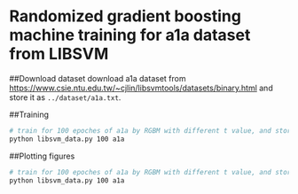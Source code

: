 # Randomized gradient boosting machine training for a1a dataset from LIBSVM

##Download dataset
download a1a dataset from https://www.csie.ntu.edu.tw/~cjlin/libsvmtools/datasets/binary.html and store it as `../dataset/a1a.txt`.

##Training
```bash
# train for 100 epoches of a1a by RGBM with different t value, and store the results at `../output/a1a.mat`
python libsvm_data.py 100 a1a
```

##Plotting figures
```bash
# train for 100 epoches of a1a by RGBM with different t value, and store the results at `../output/a1a.mat`
python libsvm_data.py 100 a1a
```
